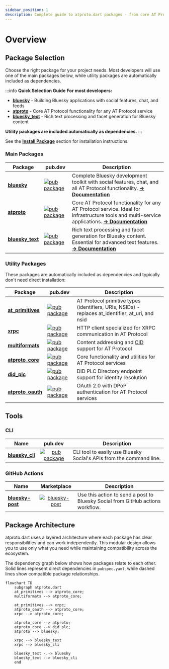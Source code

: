 ```yaml
---
sidebar_position: 1
description: Complete guide to atproto.dart packages - from core AT Protocol libraries to high-level Bluesky development tools
---
```


# Overview

## Package Selection

Choose the right package for your project needs. Most developers will use one of the main packages below, while utility packages are automatically included as dependencies.

:::info **Quick Selection Guide**
**For most developers:**

- **[bluesky](./bluesky.md)** - Building Bluesky applications with social features, chat, and feeds
- **[atproto](./atproto.md)** - Core AT Protocol functionality for any AT Protocol service
- **[bluesky_text](./bluesky_text.md)** - Rich text processing and facet generation for Bluesky content

**Utility packages are included automatically as dependencies.**
:::

See the **[Install Package](../getting_started/install_package.md)** section for installation instructions.

### Main Packages

| Package | pub.dev | Description |
| ------- | ------- | ----------- |
| **[bluesky](./bluesky.md)** | [![pub package](https://img.shields.io/pub/v/bluesky.svg?logo=dart&logoColor=00b9fc)](https://pub.dev/packages/bluesky) | Complete Bluesky development toolkit with social features, chat, and all AT Protocol functionality. **[→ Documentation](./bluesky.md)** |
| **[atproto](./atproto.md)** | [![pub package](https://img.shields.io/pub/v/atproto.svg?logo=dart&logoColor=00b9fc)](https://pub.dev/packages/atproto) | Core AT Protocol functionality for any AT Protocol service. Ideal for infrastructure tools and multi-service applications. **[→ Documentation](./atproto.md)** |
| **[bluesky_text](./bluesky_text.md)** | [![pub package](https://img.shields.io/pub/v/bluesky_text.svg?logo=dart&logoColor=00b9fc)](https://pub.dev/packages/bluesky_text) | Rich text processing and facet generation for Bluesky content. Essential for advanced text features. **[→ Documentation](./bluesky_text.md)** |

### Utility Packages

These packages are automatically included as dependencies and typically don't need direct installation:

| Package | pub.dev | Description |
| ------- | ------- | ----------- |
| **[at_primitives](https://github.com/myConsciousness/atproto.dart/tree/main/packages/at_primitives)** | [![pub package](https://img.shields.io/pub/v/at_primitives.svg?logo=dart&logoColor=00b9fc)](https://pub.dev/packages/at_primitives) | AT Protocol primitive types (identifiers, URIs, NSIDs) - replaces at_identifier, at_uri, and nsid |
| **[xrpc](https://github.com/myConsciousness/atproto.dart/tree/main/packages/xrpc)** | [![pub package](https://img.shields.io/pub/v/xrpc.svg?logo=dart&logoColor=00b9fc)](https://pub.dev/packages/xrpc) | HTTP client specialized for XRPC communication in AT Protocol |
| **[multiformats](https://github.com/myConsciousness/atproto.dart/tree/main/packages/multiformats)** | [![pub package](https://img.shields.io/pub/v/multiformats.svg?logo=dart&logoColor=00b9fc)](https://pub.dev/packages/multiformats) | Content addressing and [CID](https://docs.ipfs.tech/concepts/content-addressing/) support for AT Protocol |
| **[atproto_core](https://github.com/myConsciousness/atproto.dart/tree/main/packages/atproto_core)** | [![pub package](https://img.shields.io/pub/v/atproto_core.svg?logo=dart&logoColor=00b9fc)](https://pub.dev/packages/atproto_core) | Core functionality and utilities for AT Protocol services |
| **[did_plc](https://github.com/myConsciousness/atproto.dart/tree/main/packages/did_plc)** | [![pub package](https://img.shields.io/pub/v/did_plc.svg?logo=dart&logoColor=00b9fc)](https://pub.dev/packages/did_plc) | DID PLC Directory endpoint support for identity resolution |
| **[atproto_oauth](https://github.com/myConsciousness/atproto.dart/tree/main/packages/atproto_oauth)** | [![pub package](https://img.shields.io/pub/v/atproto_oauth.svg?logo=dart&logoColor=00b9fc)](https://pub.dev/packages/atproto_oauth) | OAuth 2.0 with DPoP authentication for AT Protocol services |

## Tools

### CLI

| Name                                                                                              |                                                                 pub.dev                                                                  | Description                                                         |
| ------------------------------------------------------------------------------------------------- | :--------------------------------------------------------------------------------------------------------------------------------------: | ------------------------------------------------------------------- |
| **[bluesky_cli](https://github.com/myConsciousness/atproto.dart/tree/main/packages/bluesky_cli)** | [![pub package](https://img.shields.io/pub/v/bluesky_cli.svg?logo=dart&logoColor=00b9fc)](https://pub.dev/packages/bluesky_cli) | CLI tool to easily use Bluesky Social's APIs from the command line. |

### GitHub Actions

| Name                                                                 |                                                                                        Marketplace                                                                                        | Description                                                                    |
| -------------------------------------------------------------------- | :---------------------------------------------------------------------------------------------------------------------------------------------------------------------------------------: | ------------------------------------------------------------------------------ |
| **[bluesky-post](https://github.com/myConsciousness/bluesky-post/)** | [![bluesky-post](https://img.shields.io/static/v1?label=actions&message=myConsciousness/bluesky-post&logo=GitHub&color=00acee)](https://github.com/marketplace/actions/send-bluesky-post) | Use this action to send a post to Bluesky Social from GitHub actions workflow. |

## Package Architecture

atproto.dart uses a layered architecture where each package has clear responsibilities and can work independently. This modular design allows you to use only what you need while maintaining compatibility across the ecosystem.

The dependency graph below shows how packages relate to each other. Solid lines represent direct dependencies in `pubspec.yaml`, while dashed lines show compatible package relationships.

```mermaid
flowchart TD
    subgraph atproto.dart
    at_primitives --> atproto_core;
    multiformats --> atproto_core;

    at_primitives --> xrpc;
    atproto_oauth --> atproto_core;
    xrpc --> atproto_core;

    atproto_core --> atproto;
    atproto_core --> did_plc;
    atproto --> bluesky;

    xrpc --> bluesky_text
    xrpc --> bluesky_cli

    bluesky_text -.-> bluesky
    bluesky_text --> bluesky_cli
    end
```
